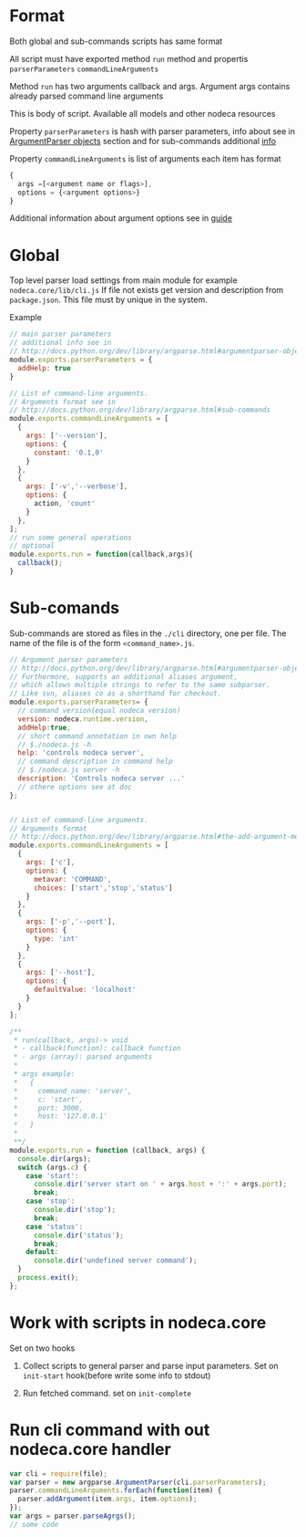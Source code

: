 Format
======
Both global and sub-commands scripts has same format

All script must have exported method `run` method and propertis `parserParameters` `commandLineArguments`

Method `run` has two arguments callback and args. Argument args contains already parsed command line arguments

This is body of script. Available all models and other nodeca resources

Property `parserParameters` is hash with parser parameters, 
info about see in [ArgumentParser objects][parser] section and for sub-commands additional [info][subcommands]

Property `commandLineArguments` is list of arguments each item has format

```javascript
{
  args =[<argument name or flags>],
  options = {<argument options>}
}
```
Additional information about argument options see in [guide][argument]

Global
=========

Top level parser load settings from main module for example ```nodeca.core/lib/cli.js```
If file not exists get version and description from `package.json`.
This file must by unique in the system.

Example

```javascript
// main parser parameters
// additional info see in 
// http://docs.python.org/dev/library/argparse.html#argumentparser-objects
module.exports.parserParameters = {
  addHelp: true
}

// List of command-line arguments.
// Arguments format see in
// http://docs.python.org/dev/library/argparse.html#sub-commands
module.exports.commandLineArguments = [
  {
    args: ['--version'],
    options: {
      constant: '0.1,0'
    }
  },
  {
    args: ['-v','--verbose'],
    options: {
      action, 'count'
    }
  },
];
// run some general operations
// optional
module.exports.run = function(callback,args){
  callback();
}
```

Sub-comands
===========
Sub-commands are stored as files in the `./cli` directory, one per file.
The name of the file is of the form `<command_name>.js`.

```javascript
// Argument parser parameters
// http://docs.python.org/dev/library/argparse.html#argumentparser-objects
// Furthermore, supports an additional aliases argument,
// which allows multiple strings to refer to the same subparser.
// Like svn, aliases co as a shorthand for checkout.
module.exports.parserParameters= {
  // command version(equal nodeca version)
  version: nodeca.runtime.version,
  addHelp:true,
  // short command annotation in own help
  // $./nodeca.js -h
  help: 'controls nodeca server',
  // command description in command help
  // $./nodeca.js server -h
  description: 'Controls nodeca server ...'
  // othere options see at doc
};


// List of command-line arguments.
// Arguments format
// http://docs.python.org/dev/library/argparse.html#the-add-argument-method
module.exports.commandLineArguments = [
  {
    args: ['c'],
    options: {
      metavar: 'COMMAND',
      choices: ['start','stop','status']
    }
  },
  {
    args: ['-p','--port'],
    options: {
      type: 'int'
    }
  },
  {
    args: ['--host'],
    options: {
      defaultValue: 'localhost'
    }
  }
];

/**
 * run(callback, args)-> void
 * - callback(function): callback function
 * - args (array): parsed arguments
 *
 * args example:
 *   {
 *     command_name: 'server',
 *     c: 'start',
 *     port: 3000,
 *     host: '127.0.0.1'
 *   }
 *
 **/
module.exports.run = function (callback, args) {
  console.dir(args);
  switch (args.c) {
    case 'start':
      console.dir('server start on ' + args.host + ':' + args.port);
      break;
    case 'stop':
      console.dir('stop');
      break;
    case 'status':
      console.dir('status');
      break;
    default:
      console.dir('undefined server command');
  }
  process.exit();
};
```

Work with scripts in nodeca.core
===================
Set on two hooks

1. Collect scripts to general parser and parse input parameters. Set on `init-start` hook(before write some info to stdout)

2. Run fetched command. set on `init-complete`


Run cli command with out nodeca.core handler
============================================


```javascript
var cli = require(file);
var parser = new argparse.ArgumentParser(cli.parserParameters);
parser.commandLineArguments.forEach(function(item) {
  parser.addArgument(item.args, item.options);
});
var args = parser.parseAgrgs();
// some code
```

[parser]:http://docs.python.org/dev/library/argparse.html#argumentparser-objects
[subcommands]:http://docs.python.org/dev/library/argparse.html#sub-commands
[argument]:http://docs.python.org/dev/library/argparse.html#the-add-argument-method
